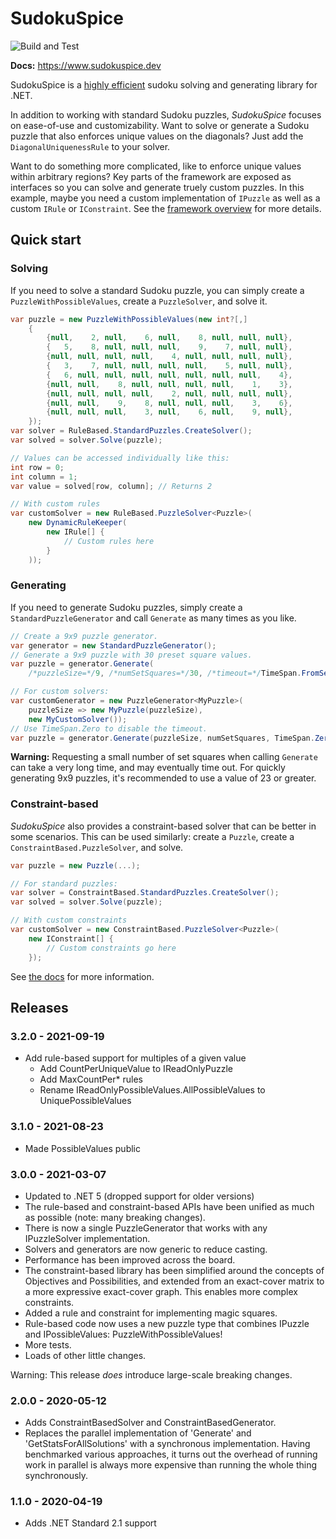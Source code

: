 # SudokuSpice

![Build and Test](https://github.com/MorganR/SudokuSpice/workflows/Build%20and%20Test/badge.svg)

**Docs:** https://www.sudokuspice.dev

SudokuSpice is a [highly efficient](https://www.sudokuspice.dev/articles/performance.html) sudoku
solving and generating library for .NET.

In addition to working with standard Sudoku puzzles, *SudokuSpice* focuses on ease-of-use and
customizability. Want to solve or generate a Sudoku puzzle that also enforces unique values on
the diagonals? Just add the `DiagonalUniquenessRule` to your solver.

Want to do something more complicated, like to enforce unique values within arbitrary regions? Key
parts of the framework are exposed as interfaces so you can solve and generate truely custom
puzzles. In this example, maybe you need a custom implementation of `IPuzzle` as well as a custom
`IRule` or `IConstraint`. See the
[framework overview](https://www.sudokuspice.dev/articles/framework.html) for more details.

## Quick start

### Solving

If you need to solve a standard Sudoku puzzle, you can simply create a
`PuzzleWithPossibleValues`, create a `PuzzleSolver`, and solve it.

```csharp
var puzzle = new PuzzleWithPossibleValues(new int?[,]
    {
        {null,    2, null,    6, null,    8, null, null, null},
        {   5,    8, null, null, null,    9,    7, null, null},
        {null, null, null, null,    4, null, null, null, null},
        {   3,    7, null, null, null, null,    5, null, null},
        {   6, null, null, null, null, null, null, null,    4},
        {null, null,    8, null, null, null, null,    1,    3},
        {null, null, null, null,    2, null, null, null, null},
        {null, null,    9,    8, null, null, null,    3,    6},
        {null, null, null,    3, null,    6, null,    9, null},
    });
var solver = RuleBased.StandardPuzzles.CreateSolver();
var solved = solver.Solve(puzzle);

// Values can be accessed individually like this:
int row = 0;
int column = 1;
var value = solved[row, column]; // Returns 2

// With custom rules
var customSolver = new RuleBased.PuzzleSolver<Puzzle>(
    new DynamicRuleKeeper(
        new IRule[] {
            // Custom rules here
        }
    ));
```

### Generating

If you need to generate Sudoku puzzles, simply create a `StandardPuzzleGenerator` and call
`Generate` as many times as you like.

```csharp
// Create a 9x9 puzzle generator.
var generator = new StandardPuzzleGenerator();
// Generate a 9x9 puzzle with 30 preset square values.
var puzzle = generator.Generate(
    /*puzzleSize=*/9, /*numSetSquares=*/30, /*timeout=*/TimeSpan.FromSeconds(1));

// For custom solvers:
var customGenerator = new PuzzleGenerator<MyPuzzle>(
    puzzleSize => new MyPuzzle(puzzleSize),
    new MyCustomSolver());
// Use TimeSpan.Zero to disable the timeout.
var puzzle = generator.Generate(puzzleSize, numSetSquares, TimeSpan.Zero);
```

**Warning:** Requesting a small number of set squares when calling `Generate` can take a very long
time, and may eventually time out. For quickly generating 9x9 puzzles, it's recommended to use a
value of 23 or greater.

### Constraint-based

*SudokuSpice* also provides a constraint-based solver that can be better in some scenarios. This
can be used similarly: create a `Puzzle`, create a `ConstraintBased.PuzzleSolver`, and solve.

```csharp
var puzzle = new Puzzle(...);

// For standard puzzles:
var solver = ConstraintBased.StandardPuzzles.CreateSolver();
var solved = solver.Solve(puzzle);

// With custom constraints
var customSolver = new ConstraintBased.PuzzleSolver<Puzzle>(
    new IConstraint[] {
        // Custom constraints go here
    });
```

See [the docs](https://www.sudokuspice.dev) for more information.

## Releases

### 3.2.0 - 2021-09-19

* Add rule-based support for multiples of a given value
  * Add CountPerUniqueValue to IReadOnlyPuzzle
  * Add MaxCountPer* rules 
  * Rename IReadOnlyPossibleValues.AllPossibleValues to UniquePossibleValues

### 3.1.0 - 2021-08-23

* Made PossibleValues public

### 3.0.0 - 2021-03-07

* Updated to .NET 5 (dropped support for older versions)
* The rule-based and constraint-based APIs have been unified as much as possible (note: many breaking changes).
* There is now a single PuzzleGenerator that works with any IPuzzleSolver implementation.
* Solvers and generators are now generic to reduce casting.
* Performance has been improved across the board.
* The constraint-based library has been simplified around the concepts of Objectives and Possibilities, and extended from an exact-cover matrix to a more expressive exact-cover graph. This enables more complex constraints.
* Added a rule and constraint for implementing magic squares.
* Rule-based code now uses a new puzzle type that combines IPuzzle and IPossibleValues: PuzzleWithPossibleValues!
* More tests.
* Loads of other little changes.

Warning: This release *does* introduce large-scale breaking changes.

### 2.0.0 - 2020-05-12

*  Adds ConstraintBasedSolver and ConstraintBasedGenerator.
*  Replaces the parallel implementation of 'Generate' and 'GetStatsForAllSolutions' with a
   synchronous implementation. Having benchmarked various approaches, it turns out the overhead of
   running work in parallel is always more expensive than running the whole thing synchronously.

### 1.1.0 - 2020-04-19

*  Adds .NET Standard 2.1 support
